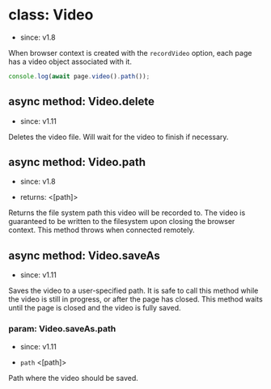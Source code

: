 # class: Video
* since: v1.8

When browser context is created with the `recordVideo` option, each page has a video object associated with it.

```js
console.log(await page.video().path());
```

## async method: Video.delete
* since: v1.11

Deletes the video file. Will wait for the video to finish if necessary.

## async method: Video.path
* since: v1.8
- returns: <[path]>

Returns the file system path this video will be recorded to. The video is guaranteed to be written to the filesystem
upon closing the browser context. This method throws when connected remotely.

## async method: Video.saveAs
* since: v1.11

Saves the video to a user-specified path. It is safe to call this method while the video
is still in progress, or after the page has closed. This method waits until the page is closed and the video is fully saved.

### param: Video.saveAs.path
* since: v1.11
- `path` <[path]>

Path where the video should be saved.
